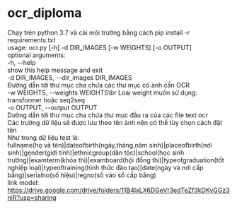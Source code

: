 # ocr_diploma
Chạy trên python 3.7 và cài môi trường bằng cách pip install -r requirements.txt   
usage: ocr.py [-h] -d DIR_IMAGES [-w WEIGHTS] [-o OUTPUT]  
optional arguments:  
-h, --help  
show this help message and exit  
-d DIR_IMAGES, --dir_images DIR_IMAGES  
Đường dẫn tới thư mục cha chứa các thư mục có ảnh cần OCR  
-w WEIGHTS, --weights WEIGHTS\br
Loaị weight muốn sử dụng: transformer hoặc seq2seq  
-o OUTPUT, --output OUTPUT  
Dường dẫn tới thư mục cha chứa thư mục đầu ra của các file text ocr  
Các trường dữ liệu sẽ được lưu theo tên ảnh nên có thể tùy chọn cách đặt tên  
Như trong dữ liệu test là:  
fullname(họ và tên)|dateofbirth(ngày,tháng,năm sinh)|placeofbirth(nơi sinh)|gender(giới tính)|ethnicgroup(dân tộc)|school(học sinh trường)|examterm(khóa thi)|examboard(hội đồng thi)|typeofgraduation(tốt nghiệp loại)|typeoftraining(hình thức đào tạo)|date(ngày và nơi cấp bằng)|serialno(số hiệu)|regno(số vào sổ cấp bằng)  
link model: https://drive.google.com/drive/folders/11B4IxLX6DGeVr3edTeZf3kDKyGGz3niR?usp=sharing  
